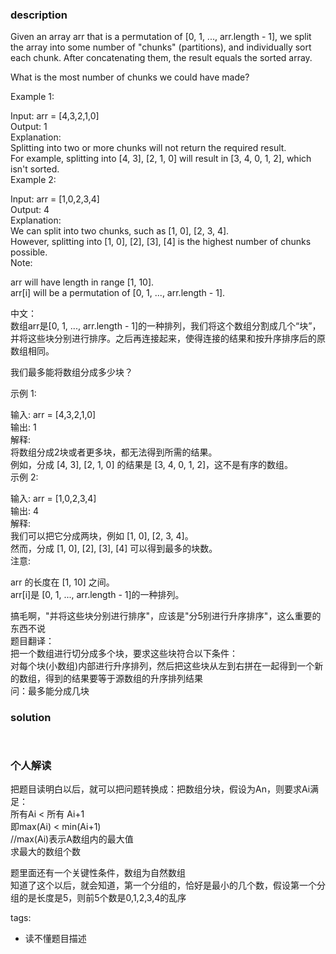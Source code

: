 ### description    
  Given an array arr that is a permutation of [0, 1, ..., arr.length - 1], we split the array into some number of "chunks" (partitions), and individually sort each chunk.  After concatenating them, the result equals the sorted array.  
    
  What is the most number of chunks we could have made?  
    
  Example 1:  
    
  Input: arr = [4,3,2,1,0]  
  Output: 1  
  Explanation:  
  Splitting into two or more chunks will not return the required result.  
  For example, splitting into [4, 3], [2, 1, 0] will result in [3, 4, 0, 1, 2], which isn't sorted.  
  Example 2:  
    
  Input: arr = [1,0,2,3,4]  
  Output: 4  
  Explanation:  
  We can split into two chunks, such as [1, 0], [2, 3, 4].  
  However, splitting into [1, 0], [2], [3], [4] is the highest number of chunks possible.  
  Note:  
    
  arr will have length in range [1, 10].  
  arr[i] will be a permutation of [0, 1, ..., arr.length - 1].  
    
中文：  
  数组arr是[0, 1, ..., arr.length - 1]的一种排列，我们将这个数组分割成几个“块”，并将这些块分别进行排序。之后再连接起来，使得连接的结果和按升序排序后的原数组相同。  
    
  我们最多能将数组分成多少块？  
    
  示例 1:  
    
  输入: arr = [4,3,2,1,0]  
  输出: 1  
  解释:  
  将数组分成2块或者更多块，都无法得到所需的结果。  
  例如，分成 [4, 3], [2, 1, 0] 的结果是 [3, 4, 0, 1, 2]，这不是有序的数组。  
  示例 2:  
    
  输入: arr = [1,0,2,3,4]  
  输出: 4  
  解释:  
  我们可以把它分成两块，例如 [1, 0], [2, 3, 4]。  
  然而，分成 [1, 0], [2], [3], [4] 可以得到最多的块数。  
  注意:  
    
  arr 的长度在 [1, 10] 之间。  
  arr[i]是 [0, 1, ..., arr.length - 1]的一种排列。  
    
  搞毛啊，"并将这些块分别进行排序"，应该是"分5别进行升序排序"，这么重要的东西不说  
  题目翻译：  
      把一个数组进行切分成多个块，要求这些块符合以下条件：  
      对每个块(小数组)内部进行升序排列，然后把这些块从左到右拼在一起得到一个新的数组，得到的结果要等于源数组的升序排列结果  
      问：最多能分成几块  
### solution    
```    
    
```    
    
### 个人解读    
  把题目读明白以后，就可以把问题转换成：把数组分块，假设为An，则要求Ai满足：  
  所有Ai < 所有 Ai+1  
  即max(Ai) < min(Ai+1)  
  //max(Ai)表示A数组内的最大值  
  求最大的数组个数  
    
  题里面还有一个关键性条件，数组为自然数组  
  知道了这个以后，就会知道，第一个分组的，恰好是最小的几个数，假设第一个分组的是长度是5，则前5个数是0,1,2,3,4的乱序  
    
tags:    
  -   读不懂题目描述    
